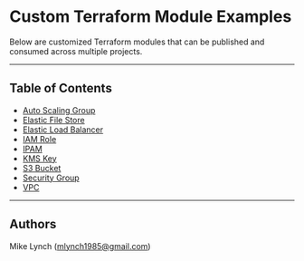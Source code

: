 # Custom Terraform Module Examples

Below are customized Terraform modules that can be published and consumed across multiple projects.

---

## Table of Contents

- [Auto Scaling Group](./asg/README.md)
- [Elastic File Store](./efs/README.md)
- [Elastic Load Balancer](./elb/README.md)
- [IAM Role](./iam_role/README.md)
- [IPAM](./asg/README.md)
- [KMS Key](./kms_key/README.md)
- [S3 Bucket](./s3_bucket/README.md)
- [Security Group](./security_group/README.md)
- [VPC](./vpc/README.md)

---

## Authors

Mike Lynch ([mlynch1985@gmail.com](mailto:mlynch1985@gmail.com))
